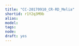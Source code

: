 ```yaml
---
title: "CC-20170910_CR-RD_Melia"
shortid: r1Y2q3M9b
alias: 
model: 
tags: 
node: 
draft: yes
--- 
```

 